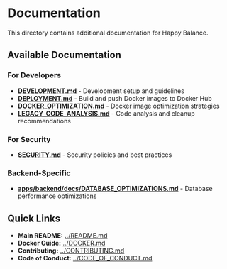 # Documentation

This directory contains additional documentation for Happy Balance.

## Available Documentation

### For Developers

- **[DEVELOPMENT.md](./DEVELOPMENT.md)** - Development setup and guidelines
- **[DEPLOYMENT.md](./DEPLOYMENT.md)** - Build and push Docker images to Docker Hub
- **[DOCKER_OPTIMIZATION.md](./DOCKER_OPTIMIZATION.md)** - Docker image optimization strategies
- **[LEGACY_CODE_ANALYSIS.md](./LEGACY_CODE_ANALYSIS.md)** - Code analysis and cleanup recommendations

### For Security

- **[SECURITY.md](./SECURITY.md)** - Security policies and best practices

### Backend-Specific

- **[apps/backend/docs/DATABASE_OPTIMIZATIONS.md](../apps/backend/docs/DATABASE_OPTIMIZATIONS.md)** - Database performance optimizations

## Quick Links

- **Main README:** [../README.md](../README.md)
- **Docker Guide:** [../DOCKER.md](../DOCKER.md)
- **Contributing:** [../CONTRIBUTING.md](../CONTRIBUTING.md)
- **Code of Conduct:** [../CODE_OF_CONDUCT.md](../CODE_OF_CONDUCT.md)
